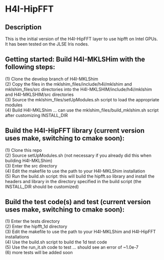 # H4I-HipFFT

## Description

This is the initial version of the H4I-HipFFT layer to use hipfft on Intel GPUs. It has been tested on the JLSE Iris nodes.

## Getting started: Build H4I-MKLSHim with the following steps:

(1) Clone the develop branch of H4I-MKLShim         
(2) Copy the files in the mklshim_files/include/h4i/mklshim and mklshim_files/src directories 
into the H4I-MKLSHIM/include/h4i/mklshim and H4I-MKLSHIM/src directories            
(3) Source the mklshim_files/setUpModules.sh script to load the appropriate modules         
(4) Build H4I-MKLShim ... can use the mklshim_files/build_mklshim.sh script after customizing INSTALL_DIR


## Build the H4I-HipFFT library (current version uses make, switching to cmake soon):

(1) Clone this repo         
(2) Source setUpModules.sh (not necessary if you already did this when building H4I-MKLShim)            
(3) Enter the src directory         
(4) Edit the makefile to use the path to your H4I-MKLShim installation          
(5) Run the build.sh script: this will build the hipfft.so library and install the headers and library in the directory specified in the build script (the INSTALL_DIR should be customized)

## Build the test code(s) and test (current version uses make, switching to cmake soon):

(1) Enter the tests directory           
(2) Enter the hipfft_1d directory           
(3) Edit the makefile to use the path to your H4I-MKLShim and H4I-HipFFT installations          
(4) Use the build.sh script to build the 1d test code           
(5) Use the run_it.sh code to test ... should see an error of ~1.0e-7           
(6) more tests will be added soon




